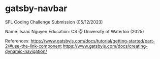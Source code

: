 # gatsby-navbar

SFL Coding Challenge Submission (05/12/2023)

Name: Isaac Nguyen
Education: CS @ University of Waterloo (2025)

References:
https://www.gatsbyjs.com/docs/tutorial/getting-started/part-2/#use-the-link-component
https://www.gatsbyjs.com/docs/creating-dynamic-navigation/

